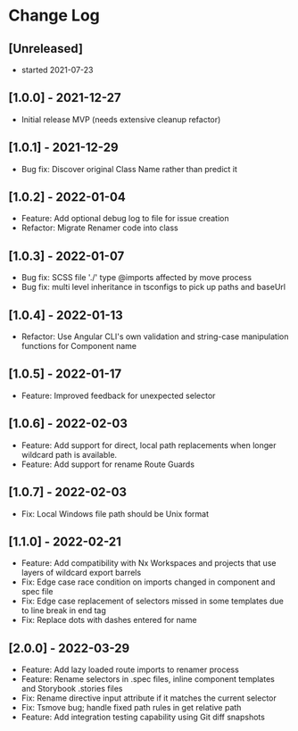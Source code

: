 # Change Log

## [Unreleased]

- started 2021-07-23

## [1.0.0] - 2021-12-27

- Initial release
  MVP (needs extensive cleanup refactor)

## [1.0.1] - 2021-12-29

- Bug fix: Discover original Class Name rather than predict it

## [1.0.2] - 2022-01-04

- Feature: Add optional debug log to file for issue creation
- Refactor: Migrate Renamer code into class

## [1.0.3] - 2022-01-07

- Bug fix: SCSS file './' type @imports affected by move process
- Bug fix: multi level inheritance in tsconfigs to pick up paths and baseUrl

## [1.0.4] - 2022-01-13

- Refactor: Use Angular CLI's own validation and string-case manipulation functions for Component name

## [1.0.5] - 2022-01-17

- Feature: Improved feedback for unexpected selector

## [1.0.6] - 2022-02-03

- Feature: Add support for direct, local path replacements when longer wildcard path is available.
- Feature: Add support for rename Route Guards

## [1.0.7] - 2022-02-03

- Fix: Local Windows file path should be Unix format

## [1.1.0] - 2022-02-21

- Feature: Add compatibility with Nx Workspaces and projects that use layers of wildcard export barrels
- Fix: Edge case race condition on imports changed in component and spec file
- Fix: Edge case replacement of selectors missed in some templates due to line break in end tag
- Fix: Replace dots with dashes entered for name

## [2.0.0] - 2022-03-29

- Feature: Add lazy loaded route imports to renamer process
- Feature: Rename selectors in .spec files, inline component templates and Storybook .stories files
- Fix: Rename directive input attribute if it matches the current selector
- Fix: Tsmove bug; handle fixed path rules in get relative path
- Feature: Add integration testing capability using Git diff snapshots
